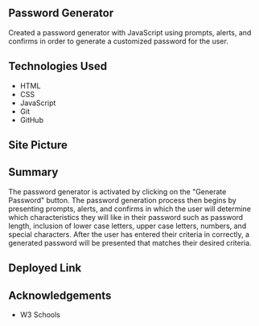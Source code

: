 ## Password Generator

Created a password generator with JavaScript using prompts, alerts, and confirms in order to generate a customized password for the user.

## Technologies Used

* HTML
* CSS
* JavaScript
* Git
* GitHub

## Site Picture


## Summary 

The password generator is activated by clicking on the "Generate Password" button. The password generation process then begins by presenting prompts, alerts, and confirms in which the user will determine which characteristics they will like in their password such as password length, inclusion of lower case letters, upper case letters, numbers, and special characters. After the user has entered their criteria in correctly, a generated password will be presented that matches their desired criteria.

## Deployed Link

## Acknowledgements 

* W3 Schools

